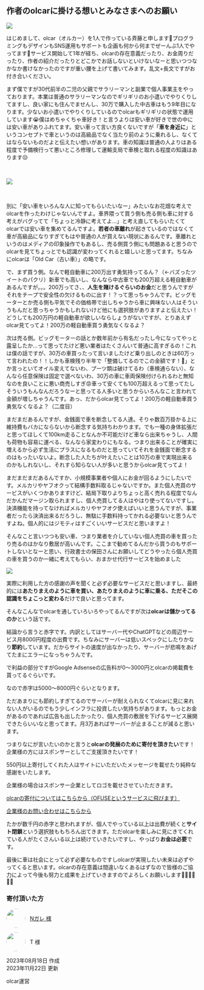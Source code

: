 
## <i class="mdi mdi-hand-heart" style="font-size:32px;color:#f67b01;position: relative;top: 2px;right: 4px;"></i>作者のolcarに掛ける想いとみなさまへのお願い

<img style="max-width: 200px;" src="https://festive-yonath-a04e1e.netlify.app/_nuxt/img/profile.a1dd2d3.png">

はじめまして、olcar（オルカー）を1人で作っている斉藤と申します🙋プログラミングもデザインもSNS運用もサポートも企画も何から何までぜーんぶ1人でやってます💪サービス開始して1年が経ち、olcarの存在意義だったり、お金周りだったり、作者の紹介だったりとどこかでお話しないといけないなーと思いつつなかなか書けなかったのですが重い腰を上げて書いてみます。乱文+長文ですがお付き合いください。

まず僕ですが30代前半の二児の父親でサラリーマンと副業で個人事業主をやっております。本業は普通のサラリーマンなのでギリギリのお小遣いでやりくりしてますし、良い家にも住んでませんし、30万で購入した中古車はもう9年目になります。少ないお小遣いでやりくりしているのでolcarもギリギリの状態で運用しています😭僕はめちゃくちゃ車好き！と言うよりは安い車が好きで世の中には安い車がありふれてます。安い車って言い方良くないですが「**車を身近に**」というコンセプトで車というのは高級品でなく当たり前のように乗れるし、なくてはならないものだよと伝えたい想いがあります。車の知識は普通の人よりはある程度で予備検行って悪いところ修理して運輸支局で車検と取れる程度の知識はあります😒

<img style="max-width: 200px;margin: 32px auto;" src="/logo.webp">

別に「安い車をいろんな人に知ってもらいたいなー」みたいなお花畑な考えでolcarを作ったわけじゃないんですよ。車界隈って買う側も売る側も車に対する考えがバグってて「ちょっと冷静に考えてよ...」と考え直してもらいたくてolcarでは安い車を集めてるんですよ。**若者の車離れ**が起きているのではなくて車が高級品になりすぎてもはや普通の人が買えない現状にあるんです。車離れというのはメディアの印象操作でもあるし、売る側買う側にも問題あると思うのでolcarを見てちょっとでも認識が変わってくれると嬉しいと思ってます。ちなみにolcarは「Old Car（古い車）」の略です。

で、まず買う側。なんで軽自動車に200万出す勇気持ってるん？（←バズったツイートのパクリ）新車でも高いし、なんなら中古車でも200万超える軽自動車があるんですが。。。200万ってさ、、**人生を賭けるぐらいのお金**だと思うんですがそれをチープで安全性の欠けるものに出す！？って思っちゃうんです。ビッグモーターとか売る側も平気でその価格帯で出しちゃうから車に興味ない人はそういうもんだと思っちゃうかもしれないけど他にも選択肢がありますよと伝えたい！どうしても200万円の軽自動車が欲しいならしょうがないですが、とりあえずolcar見てってよ！200万の軽自動車買う勇気なくなるよ？

次は売る側。ビッグモーターの話とか数年前から有名だったし今になってやっと露呈したか...って思ってたけど悪い業者はたくさんいて普通に高すぎるの！これは僕の話ですが、30万の車買ったって言いましたけど乗り出しのときは60万って言われたの！！しかも車検残り半年で「整備してるのでこの金額です！👨」とか言っといてオイル変えてないわ、プーツ類は破けてるわ（車検通らない）、なんなら任意保険は固定で選べないわ、30万の車に車両保険付けられるわと無知なのを良いことに悪い商売しすぎ😡車って安くても100万超えるって思ってたしそういうもんなんだろうなーと思ってる人多いと思うからいろんなこと言われて金額が増しちゃうんです。あっ、だからolcar見てってよ！200万の軽自動車買う勇気なくなるよ？（二度目）

まだまだあるんですが、金銭面で車を断念してる人達。そりゃ数百万掛かる上に維持費もバカにならないから断念する気持ちわかります。でも一種の身体拡張だと思ってほしくて100km走ることなんか不可能だけど車なら出来ちゃうし、人間も荷物も容易に運べる、なんなら家変わりにもなる。つまり出来ることが確実に増えるから必ず生活にプラスになるものだと思っていてそれを金銭面で断念するのはもったいないよ。断念した人たちが叶えたいことは10万の車で実現出来るのかもしれないし、それすら知らない人が多いと思うからolcar見てってよ！

まだまだまだあるんですか、小規模事業者や個人にお金が回るようにしたいです。メルカリやヤフオクって結構手数料取るじゃないですか。また個人売買のサービスがいくつかありますけど、結局下取りよりちょっと高く売れる程度でなんだかんだマージン取られますし、個人売買してる人はやはり使ってないですし。決済機能を持ってなければメルカリやヤフオク使えばいいと思うんですが、事業者だったら決済出来るだろうし、無駄に手数料持ってかれる必要ないと思うんですよね。個人的にはジモティはすごくいいサービスだと思いますよ！

そんなこと言いつつも安い車、つまり業者を介していない個人売買の車を買ったり売るのはかなり敷居が高いんです。ここまで勧めてるんだから買うのもサポートしないとなーと思い、行政書士の保田さんにお願いしてどうやったら個人売買の車を買うのか一緒に考えてもらい、おまかせ代行サービスを始めました

<a href="/info/omakase-agent">
<img src="https://homepage.gsss.pro/wp-content/uploads/2023/08/1a7321fd5c87b44161456ab0d5bcbbaf-1.png">
</a>

実際に利用した方の感謝の声を聞くと必ず必要なサービスだと思いますし、最終的には**あたりまえのように車を買い、あたりまえのように車に乗る、ただそこの認識をちょこっと変わる**だけで良いと思ってます。

<i class="mdi mdi-hand-heart" style="font-size: 72px;color:#f67b01;top: 2px;right: 4px;margin: auto;text-align: center;display: block;"></i>

そんなこんなでolcarを通していろいろやってるんですが次は**olcarは儲かってるのか**という話です。

結論から言うと赤字です。内訳としてはサーバー代やChatGPTなどの周辺サービス月8000円程度の出費です。ちなみにサーバーは低いスペックにしたりかなり**節約**しています。だからサイトの速度が出なかったり、サーバーが悲鳴をあげてたまにエラーになっちゃうんです。

で利益の部分ですがGoogle Adsenseの広告料が0〜3000円とolcarの掲載費を貰ってるぐらいです。

なので赤字は5000〜8000円ぐらいとなります。

ただあまりにも節約しすぎてるのでサーバーが耐えられなくてolcarに見に来れない人がいるのでもう少しインフラに投資したい気持ちがあります。もっとお金があるのであれば広告も出したかったり、個人売買の敷居を下げるサービス展開できたらいいなと思ってます。月3万あればサーバーが止まることが減ると思います。

つまりなにが言いたいのかと言うと**olcarの発展のために寄付を頂きたい**です！企業様の方にはスポンサーとしてご支援頂きたいです！

550円以上寄付してくれた人はサイトにいただいたメッセージを載せたり純粋な感謝をいたします。

企業様の場合はスポンサー企業としてロゴを載せさせていただきます。

<a target="_blank" href="https://ofuse.me/65877d20/letter">olcarの寄付についてはこちらから（OFUSEというサービスに飛びます）</a> 

<a target="_blank" href="https://forms.gle/Q2hQvMqLP9Jw2bea6">企業様のお問い合わせはこちらから</a> 

たかが数千円の赤字と思われますが、個人でやっている以上は出費が続くと**サイト閉鎖**という選択肢ももちろん出てきます。ただolcarを楽しみに見にきてくれている人がたくさんいる以上は続けていきたいですし、やっぱり**お金は必要**です。

最後に車は社会にとって必ず必要なものですしolcarが実現したい未来は必ずやってくると思います。olcarの存在意義は間違いなくあるはずなので皆様のご協力によって今後も努力と成果を上げていきますのでよろしくお願いします🙇‍♀️🙇‍♀️🙇‍♀️


### 寄付頂いた方

<a href="https://twitter.com/ntnt1105" target="_blank">
<div style="display: flex;align-items: center;margin-bottom: 12px !important;height: 50px;">
<img style="width: 50px;border-radius: 50px;" src="https://pbs.twimg.com/profile_images/1582595739980804098/53Di-E6S_400x400.jpg" />
<div style="margin-left: 12px;font-size: 14px;flex: 1 1 auto;">
<div>
Nガレ 様
</div>
</div>
</div>
</a>

<div style="display: flex;align-items: center;margin-bottom: 12px !important;height: 50px;">
<img style="width: 50px;border-radius: 50px;" src="/img/user1.webp" />
<div style="margin-left: 12px;font-size: 14px;flex: 1 1 auto;">
<div>
T 様
</div>
</div>
</div>

2023年08月18日 作成  
2023年11月22日 更新

olcar運営
